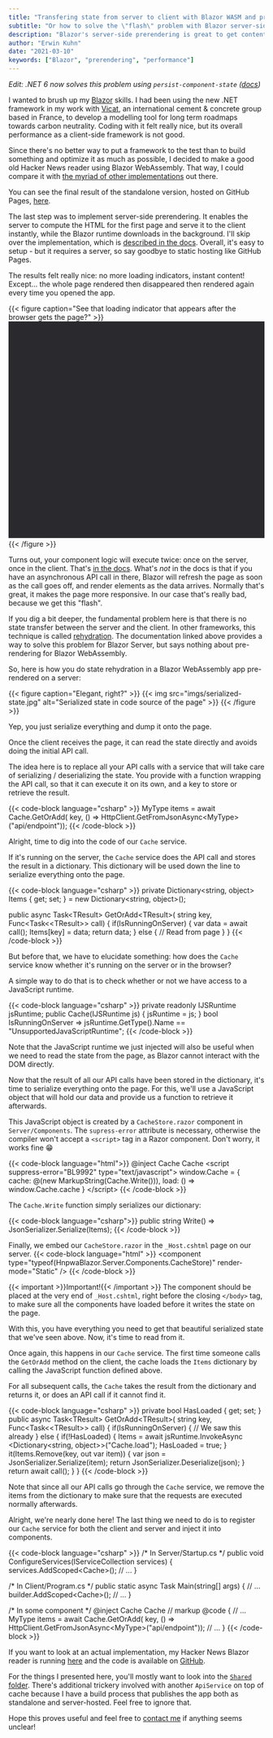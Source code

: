 ```yaml
---
title: "Transfering state from server to client with Blazor WASM and prerendering"
subtitle: "Or how to solve the \"flash\" problem with Blazor server-side prerendering"
description: "Blazor's server-side prerendering is great to get content on the page immediately. However, it suffers the <i>\"hydration problem\"</i>, where the page flashes after the initial load. Here's how to solve it."
author: "Erwin Kuhn"
date: "2021-03-10"
keywords: ["Blazor", "prerendering", "performance"]
---
```



_Edit: .NET 6 now solves this problem using `persist-component-state` ([docs](https://docs.microsoft.com/en-us/aspnet/core/mvc/views/tag-helpers/built-in/persist-component-state?view=aspnetcore-6.0))_

I wanted to brush up my [Blazor](https://dotnet.microsoft.com/apps/aspnet/web-apps/blazor) skills. I had been using the new .NET framework in my work with [Vicat](https://www.vicat.fr/), an international cement & concrete group based in France, to develop a modelling tool for long term roadmaps towards carbon neutrality. Coding with it felt really nice, but its overall performance as a client-side framework is not good.

Since there's no better way to put a framework to the test than to build something and optimize it as much as possible, I decided to make a good old Hacker News reader using Blazor WebAssembly. That way, I could compare it with [the myriad of other implementations](https://hnpwa.com/) out there.

You can see the final result of the standalone version, hosted on GitHub Pages, [here](https://erwinkn.com/hnpwa-blazor/).

The last step was to implement server-side prerendering. It enables the server to compute the HTML for the first page and serve it to the client instantly, while the Blazor runtime downloads in the background. I'll skip over the implementation, which is [described in the docs](https://docs.microsoft.com/en-us/aspnet/core/blazor/components/prerendering-and-integration?view=aspnetcore-5.0&pivots=webassembly#configuration). Overall, it's easy to setup - but it requires a server, so say goodbye to static hosting like GitHub Pages.

The results felt really nice: no more loading indicators, instant content! Except... the whole page rendered then disappeared then rendered again every time you opened the app.

{{< figure caption="See that loading indicator that appears after the browser gets the page?" >}}
<img src="imgs/blazor-flash.gif" alt="Initial HTML render followed by reloading of the page" >
{{< /figure >}}

Turns out, your component logic will execute twice: once on the server, once in the client. That's [in the docs](https://docs.microsoft.com/en-us/aspnet/core/blazor/components/lifecycle?view=aspnetcore-5.0#stateful-reconnection-after-prerendering). What's *not* in the docs is that if you have an asynchronous API call in there, Blazor will refresh the page as soon as the call goes off, and render elements as the data arrives. Normally that's great, it makes the page more responsive. In our case that's really bad, because we get this "flash". 

If you dig a bit deeper, the fundamental problem here is that there is no state transfer between the server and the client. In other frameworks, this technique is called [rehydration](https://www.aboutmonica.com/blog/server-side-rendering-react-hydration-best-practices). The documentation linked above provides a way to solve this problem for Blazor Server, but says nothing about pre-rendering for Blazor WebAssembly.

So, here is how you do state rehydration in a Blazor WebAssembly app pre-rendered on a server:

{{< figure caption="Elegant, right?" >}}
{{< img src="imgs/serialized-state.jpg" alt="Serialized state in code source of the page" >}}
{{< /figure >}}

Yep, you just serialize everything and dump it onto the page.

Once the client receives the page, it can read the state directly and avoids doing the initial API call.

The idea here is to replace all your API calls with a service that will take care of serializing / deserializing the state. You provide with a function wrapping the API call, so that it can execute it on its own, and a key to store or retrieve the result.

{{< code-block language="csharp" >}}
MyType items = await Cache.GetOrAdd(
    key,
    () => HttpClient.GetFromJsonAsync&lt;MyType>("api/endpoint"));
{{< /code-block >}}

Alright, time to dig into the code of our `Cache` service.

If it's running on the server, the `Cache` service does the API call and stores the result in a dictionary. This dictionary will be used down the line to serialize everything onto the page.

{{< code-block language="csharp" >}}
private Dictionary&lt;string, object> Items { get; set; }
    = new Dictionary&lt;string, object>();

public async Task&lt;TResult> GetOrAdd&lt;TResult>(
    string key, Func&lt;Task<&lt;TResult>> call)
{
    if(IsRunningOnServer)
    {
        var data = await call();
        Items[key] = data;
        return data;
    }
    else
    {
        // Read from page
    }
}
{{< /code-block >}}

But before that, we have to elucidate something: how does the `Cache` service know whether it's running on the server or in the browser? 

A simple way to do that is to check whether or not we have access to a JavaScript runtime.

{{< code-block language="csharp" >}}
private readonly IJSRuntime jsRuntime;
public Cache(IJSRuntime js)
{
    jsRuntime = js;
}
bool IsRunningOnServer =>
    jsRuntime.GetType().Name == "UnsupportedJavaScriptRuntime";
{{< /code-block >}}

Note that the JavaScript runtime we just injected will also be useful when we need to read the state from the page, as Blazor cannot interact with the DOM directly.

Now that the result of all our API calls have been stored in the dictionary, it's time to serialize everything onto the page. For this, we'll use a JavaScript object that will hold our data and provide us a function to retrieve it afterwards.

This JavaScript object is created by a `CacheStore.razor` component in `Server/Components`. The `supress-error` attribute is necessary, otherwise the compiler won't accept a `<script>` tag  in a Razor component. Don't worry, it works fine 😁

{{< code-block language="html">}}
@inject Cache Cache
&lt;script suppress-error="BL9992" type="text/javascript">
    window.Cache = {
        cache: @(new MarkupString(Cache.Write())),
        load: () => window.Cache.cache
    }
&lt;/script>
{{< /code-block >}}

The `Cache.Write` function simply serializes our dictionary:

{{< code-block language="csharp">}}
public string Write() => JsonSerializer.Serialize(Items);
{{< /code-block >}}

Finally, we embed our `CacheStore.razor` in the `_Host.cshtml` page on our server.
{{< code-block language="html" >}}
&lt;component
    type="typeof(HnpwaBlazor.Server.Components.CacheStore)"
    render-mode="Static" />
{{< /code-block >}}

{{< important >}}Important!{{< /important >}} The component should be placed at the very end of `_Host.cshtml`, right before the closing `</body>` tag, to make sure all the components have loaded before it writes the state on the page.

With this, you have everything you need to get that beautiful serialized state that we've seen above. Now, it's time to read from it.

Once again, this happens in our `Cache` service. The first time someone calls the `GetOrAdd` method on the client, the cache loads the `Items` dictionary by calling the JavaScript function defined above.

For all subsequent calls, the `Cache` takes the result from the dictionary and returns it, or does an API call if it cannot find it.

{{< code-block language="csharp" >}}
private bool HasLoaded { get; set; }
public async Task&lt;TResult> GetOrAdd&lt;TResult>(
    string key, Func&lt;Task<&lt;TResult>> call)
{
    if(IsRunningOnServer)
    {
        // We saw this already
    }
    else
    {
        if(!HasLoaded)
        {
            Items = await jsRuntime.InvokeAsync
                        &lt;Dictionary&lt;string, object>>("Cache.load");
            HasLoaded = true;
        }
        it(Items.Remove(key, out var item))
        {
            var json = JsonSerializer.Serialize(item);
            return JsonSerializer.Deserialize<TResult>(json);
        }
        return await call();
    }
}
{{< /code-block >}}

Note that since all our API calls go through the `Cache` service, we remove the items from the dictionary to make sure that the requests are executed normally afterwards.

Alright, we're nearly done here! The last thing we need to do is to register our `Cache` service for both the client and server and inject it into components.

{{< code-block language="csharp" >}}
/* In Server/Startup.cs */
public void ConfigureServices(IServiceCollection services)
{
    services.AddScoped&lt;Cache>();
    // ...
}

/* In Client/Program.cs */
public static async Task Main(string[] args)
{
    // ...
    builder.AddScoped&lt;Cache>();
    // ...
}

/* In some component */
@inject Cache Cache
// markup
@code {
    // ...
    MyType items = await Cache.GetOrAdd(
        key,
        () => HttpClient.GetFromJsonAsync&lt;MyType>("api/endpoint"));
    // ...
}
{{< /code-block >}}

If you want to look at an actual implementation, my Hacker News Blazor reader is running [here](https://hn-blazor.azurewebsites.net/) and the code is available on [GitHub](https://github.com/erwinkn/hnpwa-blazor).

For the things I presented here, you'll mostly want to look into the [`Shared` folder](https://github.com/erwinkn/hnpwa-blazor/tree/main/Shared). There's additional trickery involved with another `ApiService` on top of cache because I have a build process that publishes the app both as standalone and server-hosted. Feel free to ignore that.

Hope this proves useful and feel free to [contact me](mailto:erwin.kuhn@protonmail.com) if anything seems unclear!